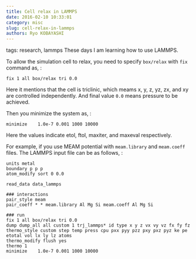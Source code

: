 ```yaml
---
title: Cell relax in LAMMPS
date: 2016-02-10 10:33:01
category: misc
slug: cell-relax-in-lammps
authors: Ryo KOBAYASHI
---
```


tags: research, lammps
These days I am learning how to use LAMMPS.

To allow the simulation cell to relax, you need to specify `box/relax`
with `fix` command as, :

    fix 1 all box/relax tri 0.0

Here it mentions that the cell is triclinic, which meams x, y, z, yz,
zx, and xy are controlled independently. And final value `0.0` means
pressure to be achieved.

Then you minimize the system as, :

    minimize    1.0e-7 0.001 1000 10000

Here the values indicate etol, ftol, maxiter, and maxeval respectively.

For example, if you use MEAM potential with `meam.library` and
`meam.coeff` files. The LAMMPS input file can be as follows, :

    units metal 
    boundary p p p 
    atom_modify sort 0 0.0 

    read_data data_lammps

    ### interactions 
    pair_style meam 
    pair_coeff * * meam.library Al Mg Si meam.coeff Al Mg Si 

    ### run
    fix 1 all box/relax tri 0.0
    dump dump_all all custom 1 trj_lammps* id type x y z vx vy vz fx fy fz
    thermo_style custom step temp press cpu pxx pyy pzz pxy pxz pyz ke pe etotal vol lx ly lz atoms
    thermo_modify flush yes
    thermo 1
    minimize    1.0e-7 0.001 1000 10000
